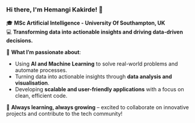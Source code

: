 ### Hi there, I'm Hemangi Kakirde! 👋  
🎓 **MSc Artificial Intelligence - University Of Southampton, UK**  
💻 **Transforming data into actionable insights and driving data-driven decisions.**  

🌱 **What I’m passionate about**:  
- Using **AI and Machine Learning** to solve real-world problems and automate processes.  
- Turning data into actionable insights through **data analysis and visualisation**.  
- Developing **scalable and user-friendly applications** with a focus on clean, efficient code.  


🌟 **Always learning, always growing** – excited to collaborate on innovative projects and contribute to the tech community!  
